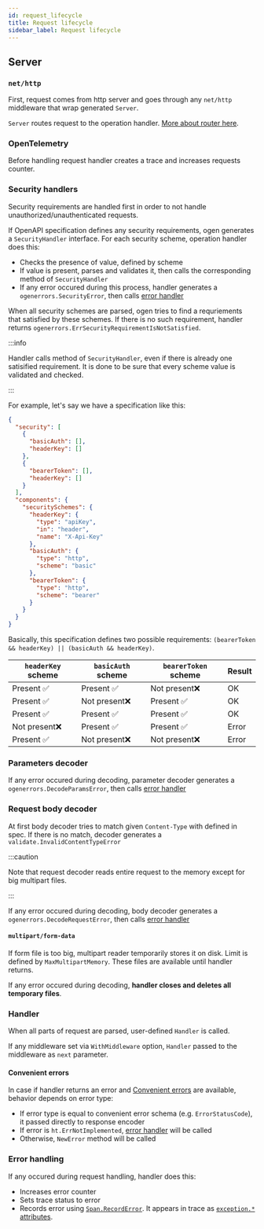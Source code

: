 ```yaml
---
id: request_lifecycle
title: Request lifecycle
sidebar_label: Request lifecycle
---
```


## Server

### `net/http`

First, request comes from http server and goes through any `net/http` middleware that wrap generated `Server`.

`Server` routes request to the operation handler. [More about router here](concepts/static_router.mdx).

### OpenTelemetry

Before handling request handler creates a trace and increases requests counter.

### Security handlers

Security requirements are handled first in order to not handle unauthorized/unauthenticated requests.

If OpenAPI specification defines any security requirements, ogen generates a `SecurityHandler` interface.
For each security scheme, operation handler does this:

- Checks the presence of value, defined by scheme
- If value is present, parses and validates it, then calls the corresponding method of `SecurityHandler`
- If any error occured during this process, handler generates a `ogenerrors.SecurityError`, then calls [error handler](#error-handling)

When all security schemes are parsed, ogen tries to find a requriements that satisfied by these schemes.
If there is no such requirement, handler returns `ogenerrors.ErrSecurityRequirementIsNotSatisfied`.

:::info

Handler calls method of `SecurityHandler`, even if there is already one satisified requirement.
It is done to be sure that every scheme value is validated and checked.

:::

For example, let's say we have a specification like this:

```json
{
  "security": [
    {
      "basicAuth": [],
      "headerKey": []
    },
    {
      "bearerToken": [],
      "headerKey": []
    }
  ],
  "components": {
    "securitySchemes": {
      "headerKey": {
        "type": "apiKey",
        "in": "header",
        "name": "X-Api-Key"
      },
      "basicAuth": {
        "type": "http",
        "scheme": "basic"
      },
      "bearerToken": {
        "type": "http",
        "scheme": "bearer"
      }
    }
  }
}
```

Basically, this specification defines two possible requirements: `(bearerToken && headerKey) || (basicAuth && headerKey)`.

| `headerKey` scheme | `basicAuth` scheme | `bearerToken` scheme | Result |
| ------------------ | ------------------ | -------------------- | ------ |
| Present ✅         | Present ✅         | Not present❌        | OK     |
| Present ✅         | Not present❌      | Present ✅           | OK     |
| Present ✅         | Present ✅         | Present ✅           | OK     |
| Not present❌      | Present ✅         | Present ✅           | Error  |
| Present ✅         | Not present❌      | Not present❌        | Error  |

### Parameters decoder

If any error occured during decoding, parameter decoder generates a `ogenerrors.DecodeParamsError`, then calls [error handler](#error-handling)

### Request body decoder

At first body decoder tries to match given `Content-Type` with defined in spec.
If there is no match, decoder generates a `validate.InvalidContentTypeError`

:::caution

Note that request decoder reads entire request to the memory except for big multipart files.

:::

If any error occured during decoding, body decoder generates a `ogenerrors.DecodeRequestError`, then calls [error handler](#error-handling)

#### `multipart/form-data`

If form file is too big, multipart reader temporarily stores it on disk. Limit is defined by `MaxMultipartMemory`.
These files are available until handler returns.

If any error occured during decoding, **handler closes and deletes all temporary files**.

### Handler

When all parts of request are parsed, user-defined `Handler` is called.

If any middleware set via `WithMiddleware` option, `Handler` passed to the middleware as `next` parameter.

#### Convenient errors

In case if handler returns an error and [Convenient errors](concepts/convenient_errors.md) are available, behavior depends on error type:

- If error type is equal to convenient error schema (e.g. `ErrorStatusCode`), it passed directly to response encoder
- If error is `ht.ErrNotImplemented`, [error handler](#error-handling) will be called
- Otherwise, `NewError` method will be called

### Error handling

If any occured during request handling, handler does this:

- Increases error counter
- Sets trace status to error
- Records error using [`Span.RecordError`](https://pkg.go.dev/go.opentelemetry.io/otel/trace#Span.RecordError). It appears in trace as [`exception.*` attributes](https://opentelemetry.io/docs/reference/specification/trace/semantic_conventions/exceptions/).
